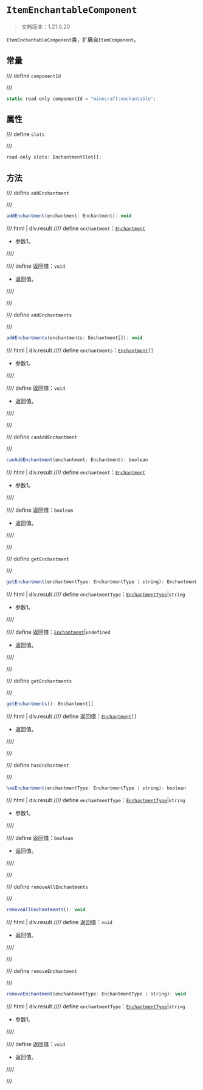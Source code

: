 # `ItemEnchantableComponent`

> 文档版本：1.21.0.20

`ItemEnchantableComponent`类，扩展自`ItemComponent`。

## 常量

/// define
`componentId`


///

```js
static read-only componentId = "minecraft:enchantable";
```


## 属性

/// define
`slots`


///

```js
read-only slots: EnchantmentSlot[];
```


## 方法

/// define
`addEnchantment`


///

```js
addEnchantment(enchantment: Enchantment): void
```

/// html | div.result
//// define
`enchantment`：[`Enchantment`](../enchantment.md)

- 参数1。


////

//// define
返回值：`void`

- 返回值。


////

///


/// define
`addEnchantments`


///

```js
addEnchantments(enchantments: Enchantment[]): void
```

/// html | div.result
//// define
`enchantments`：<code><a href="../enchantment/">Enchantment</a>[]</code>

- 参数1。


////

//// define
返回值：`void`

- 返回值。


////

///


/// define
`canAddEnchantment`


///

```js
canAddEnchantment(enchantment: Enchantment): boolean
```

/// html | div.result
//// define
`enchantment`：[`Enchantment`](../enchantment.md)

- 参数1。


////

//// define
返回值：`boolean`

- 返回值。


////

///


/// define
`getEnchantment`


///

```js
getEnchantment(enchantmentType: EnchantmentType | string): Enchantment | undefined
```

/// html | div.result
//// define
`enchantmentType`：[`EnchantmentType`](../enchantmenttype.md)|`string`

- 参数1。


////

//// define
返回值：[`Enchantment`](../enchantment.md)|`undefined`

- 返回值。


////

///


/// define
`getEnchantments`


///

```js
getEnchantments(): Enchantment[]
```

/// html | div.result
//// define
返回值：<code><a href="../enchantment/">Enchantment</a>[]</code>

- 返回值。


////

///


/// define
`hasEnchantment`


///

```js
hasEnchantment(enchantmentType: EnchantmentType | string): boolean
```

/// html | div.result
//// define
`enchantmentType`：[`EnchantmentType`](../enchantmenttype.md)|`string`

- 参数1。


////

//// define
返回值：`boolean`

- 返回值。


////

///


/// define
`removeAllEnchantments`


///

```js
removeAllEnchantments(): void
```

/// html | div.result
//// define
返回值：`void`

- 返回值。


////

///


/// define
`removeEnchantment`


///

```js
removeEnchantment(enchantmentType: EnchantmentType | string): void
```

/// html | div.result
//// define
`enchantmentType`：[`EnchantmentType`](../enchantmenttype.md)|`string`

- 参数1。


////

//// define
返回值：`void`

- 返回值。


////

///

